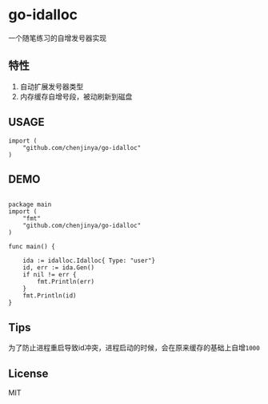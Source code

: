 # go-idalloc

一个随笔练习的自增发号器实现

## 特性

1. 自动扩展发号器类型
2. 内存缓存自增号段，被动刷新到磁盘

## USAGE

```
import (
    "github.com/chenjinya/go-idalloc"
)
```

## DEMO

```golang

package main
import (
    "fmt"
    "github.com/chenjinya/go-idalloc"
)

func main() {

    ida := idalloc.Idalloc{ Type: "user"}
    id, err := ida.Gen()
    if nil != err {
        fmt.Println(err)
    }
    fmt.Println(id)
}

```

## Tips

为了防止进程重启导致id冲突，进程启动的时候，会在原来缓存的基础上自增`1000`

## License

MIT
